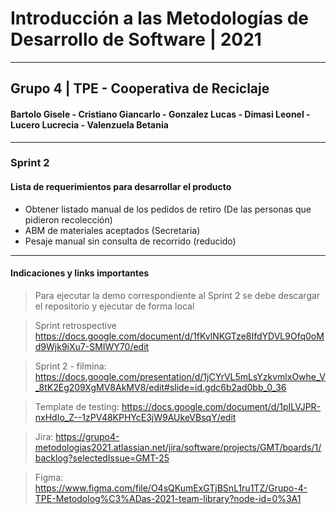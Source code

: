 # Introducción a las Metodologías de Desarrollo de Software | 2021
___________
## Grupo 4 | TPE - Cooperativa de Reciclaje

#### Bartolo Gisele - Cristiano Giancarlo - Gonzalez Lucas  - Dimasi Leonel -  Lucero Lucrecia - Valenzuela Betania
___________
### Sprint 2 

#### Lista de requerimientos para desarrollar el producto

*  Obtener listado manual de los pedidos de retiro (De las personas que pidieron recolección)
*  ABM de materiales aceptados (Secretaria)
*  Pesaje manual sin consulta de recorrido (reducido)
_____________________________
#### Indicaciones y links importantes

> Para ejecutar la demo correspondiente al Sprint 2 se debe descargar el repositorio y ejecutar de forma local

> Sprint retrospective https://docs.google.com/document/d/1fKvlNKGTze8IfdYDVL9Ofq0oMd9Wjk9iXu7-SMIWY70/edit 

> Sprint 2 - filmina: https://docs.google.com/presentation/d/1jCYrVL5mLsYzkvmlxOwhe_V_8tK2Eg209XgMV8AkMV8/edit#slide=id.gdc6b2ad0bb_0_36

> Template de testing:  https://docs.google.com/document/d/1pILVJPR-nxHdIo_Z--1zPV48KPHYcE3jW9AUkeVBsqY/edit 

> Jira:  https://grupo4-metodologias2021.atlassian.net/jira/software/projects/GMT/boards/1/backlog?selectedIssue=GMT-25

> Figma: https://www.figma.com/file/O4sQKumExGTjBSnL1ru1TZ/Grupo-4-TPE-Metodolog%C3%ADas-2021-team-library?node-id=0%3A1





